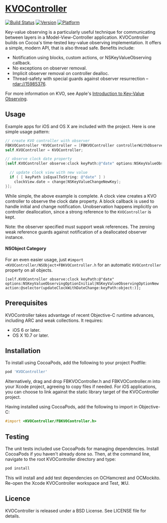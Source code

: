 # [KVOController](https://github.com/facebook/KVOController)
[![Build Status](https://travis-ci.org/facebook/KVOController.png?branch=master)](https://travis-ci.org/facebook/KVOController)
[![Version](https://cocoapod-badges.herokuapp.com/v/KVOController/badge.png)](http://cocoadocs.org/docsets/KVOController)
[![Platform](https://cocoapod-badges.herokuapp.com/p/KVOController/badge.png)](http://cocoadocs.org/docsets/KVOController)

Key-value observing is a particularly useful technique for communicating between layers in a Model-View-Controller application. KVOController builds on Cocoa's time-tested key-value observing implementation. It offers a simple, modern API, that is also thread safe. Benefits include:

- Notification using blocks, custom actions, or NSKeyValueObserving callback.
- No exceptions on observer removal.
- Implicit observer removal on controller dealloc.
- Thread-safety with special guards against observer resurrection – [rdar://15985376](http://openradar.appspot.com/radar?id=5305010728468480).

For more information on KVO, see Apple's [Introduction to Key-Value Observing](https://developer.apple.com/library/mac/documentation/Cocoa/Conceptual/KeyValueObserving/KeyValueObserving.html).

## Usage

Example apps for iOS and OS X are included with the project. Here is one simple usage pattern:

```objective-c
// create KVO controller with observer
FBKVOController *KVOController = [FBKVOController controllerWithObserver:self];
self.KVOController = KVOController;

// observe clock date property
[self.KVOController observe:clock keyPath:@"date" options:NSKeyValueObservingOptionInitial|NSKeyValueObservingOptionNew block:^(NSString* keyPath, ClockView *clockView, Clock *clock, NSDictionary *change) {

  // update clock view with new value
  if ( [ keyPath isEqualToString: @"date" ] )
    clockView.date = change[NSKeyValueChangeNewKey];
}];
```

While simple, the above example is complete. A clock view creates a KVO controller to observe the clock date property. A block callback is used to handle initial and change notification. Unobservation happens implicitly on controller deallocation, since a strong reference to the `KVOController` is kept. 

Note: the observer specified must support weak references. The zeroing weak reference guards against notification of a deallocated observer instance.

#### NSObject Category
For an even easier usage, just `#import <KVOController/NSObject+FBKVOController.h` for an automatic `KVOController` property on all objects.

```objc
[self.KVOController observe:clock keyPath:@"date" options:NSKeyValueObservingOptionInitial|NSKeyValueObservingOptionNew action:@selector(updateClockWithDateChange:keyPath:object:)];
```

## Prerequisites

KVOController takes advantage of recent Objective-C runtime advances, including ARC and weak collections. It requires:

- iOS 6 or later.
- OS X 10.7 or later.

## Installation

To install using CocoaPods, add the following to your project Podfile:

```ruby
pod 'KVOController'
```

Alternatively, drag and drop FBKVOController.h and FBKVOController.m into your Xcode project, agreeing to copy files if needed. For iOS applications, you can choose to link against the static library target of the KVOController project.

Having installed using CocoaPods, add the following to import in Objective-C:
```objective-c
#import <KVOController/FBKVOController.h>
```

## Testing

The unit tests included use CocoaPods for managing dependencies. Install CocoaPods if you haven't already done so. Then, at the command line, navigate to the root KVOController directory and type:

```sh
pod install
```

This will install and add test dependencies on OCHamcrest and OCMockito. Re-open the Xcode KVOController workspace and Test, ⌘U.

## Licence

KVOController is released under a BSD License. See LICENSE file for details.
